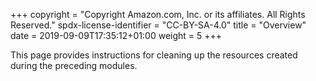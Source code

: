 +++
copyright = "Copyright Amazon.com, Inc. or its affiliates. All Rights Reserved."
spdx-license-identifier = "CC-BY-SA-4.0"
title = "Overview"
date = 2019-09-09T17:35:12+01:00
weight = 5
+++

This page provides instructions for cleaning up the resources created during the preceding modules.
